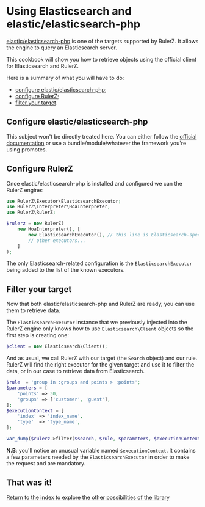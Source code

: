 Using Elasticsearch and elastic/elasticsearch-php
=================================================

[elastic/elasticsearch-php](https://github.com/elastic/elasticsearch-php) is one
of the targets supported by RulerZ. It allows tne engine to query an Elasticsearch
server.

This cookbook will show you how to retrieve objects using the official client
for Elasticsearch and RulerZ.

Here is a summary of what you will have to do:

 * [configure elastic/elasticsearch-php](#configure-elastic-elasticsearch-php);
 * [configure RulerZ](#configure-rulerz);
 * [filter your target](#filter-your-target).

## Configure elastic/elasticsearch-php

This subject won't be directly treated here. You can either follow the [official
documentation](http://www.elastic.co/guide/en/elasticsearch/client/php-api/current/_installation_2.html)
or use a bundle/module/whatever the framework you're using promotes.

## Configure RulerZ

Once elastic/elasticsearch-php is installed and configured we can the RulerZ engine:

```php
use RulerZ\Executor\ElasticsearchExecutor;
use RulerZ\Interpreter\HoaInterpreter;
use RulerZ\RulerZ;

$rulerz = new RulerZ(
    new HoaInterpreter(), [
        new ElasticsearchExecutor(), // this line is Elasticsearch-specific
        // other executors...
    ]
);
```

The only Elasticsearch-related configuration is the `ElasticsearchExecutor` being added
to the list of the known executors.

## Filter your target

Now that both elastic/elasticsearch-php and RulerZ are ready, you can use them
to retrieve data.

The `ElasticsearchExecutor` instance that we previously injected into the RulerZ
engine only knows how to use `Elasticsearch\Client` objects so the first step is
creating one:

```php
$client = new Elasticsearch\Client();
```

And as usual, we call RulerZ with our target (the `Search` object) and our
rule.
RulerZ will find the right executor for the given target and use it to filter
the data, or in our case to retrieve data from Elasticsearch.

```php
$rule  = 'group in :groups and points > :points';
$parameters = [
    'points' => 30,
    'groups' => ['customer', 'guest'],
];
$executionContext = [
    'index' => 'index_name',
    'type'  => 'type_name',
];

var_dump($rulerz->filter($search, $rule, $parameters, $executionContext));
```

**N.B**: you'll notice an unusual variable named `$executionContext`. It
contains a few parameters needed by the `ElasticsearchExecutor` in order to make
the request and are mandatory.

## That was it!

[Return to the index to explore the other possibilities of the library](../index.md)
